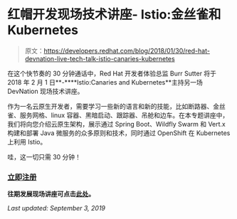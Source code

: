 # 红帽开发现场技术讲座- Istio:金丝雀和 Kubernetes

> 原文：<https://developers.redhat.com/blog/2018/01/30/red-hat-devnation-live-tech-talk-istio-canaries-kubernetes>

在这个快节奏的 30 分钟通话中，Red Hat 开发者体验总监 Burr Sutter 将于 2018 年 2 月 1 日**-****Istio:Canaries and Kubernetes**主持另一场 DevNation 现场技术讲座。

作为一名云原生开发者，需要学习一些新的语言和新的技能，比如断路器、金丝雀、服务网格、linux 容器、黑暗启动、跟踪器、吊舱和边车。在本专题讲座中，我们将向您介绍云原生架构，展示通过 Spring Boot、Wildfly Swarm 和 Vert.x 构建和部署 Java 微服务的众多原则和技术，同时通过 OpenShift 在 Kubernetes 上利用 Istio。

哇，这一切只需 30 分钟！

### [立即注册](http://app.engage.redhat.com/e/er?s=1795&lid=74116&elqTrackId=86d6e98beba7460fa6d9099c653d9c86&elq=a62036b6d2b24a108d35023fb804ef6a&elqaid=45660&elqat=1)

**往期发展现场讲座可点击[此处](https://developers.redhat.com/devnationlive/)。**

*Last updated: September 3, 2019*